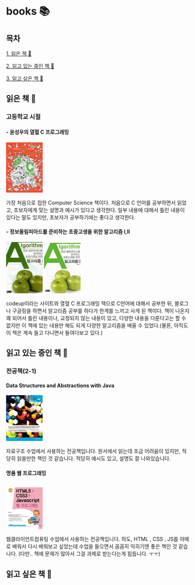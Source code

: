 # books :books:

## 목차 
[1. 읽은 책 :closed_book:](##읽은-책-📕)

[2. 읽고 있는 중인 책 :open_book:](##읽고-있는-중인-책-📖)

[3. 읽고 싶은 책 :green_book:](##읽고-싶은-책-📗)

## 읽은 책 :closed_book:

### 고등학교 시절

#### - 윤성우의 열혈 C 프로그래밍

<img src = "./img/열혈C프로그래밍.jpg" width = "100">

가장 처음으로 접한 Computer Science 책이다.
처음으로 C 언어를 공부하면서 읽었고, 초보자에게 맞는 설명과 예시가 있다고 생각한다. 일부 내용에 대해서 틀린 내용이 있다는 말도 있지만, 초보자가 공부하기에는 좋다고 생각한다.

#### - 정보올림피아드를 준비하는 초중고생을 위한 알고리즘 Ⅰ,Ⅱ

<img src = "./img/알고리즘1.jpg" width = "100">
<img src = "./img/알고리즘2.jpg" width = "100">

codeup이라는 사이트와 열혈 C 프로그래밍 책으로 C언어에 대해서 공부한 뒤, 블로그나 구글링을 하면서 알고리즘 공부를 하다가 한계를 느끼고 사게 된 책이다. 책이 나온지 꽤 되어서 틀린 내용이나, 교정되지 않는 내용이 있고, 다양한 내용을 다룬다고는 할 수 없지만 이 책에 있는 내용만 해도 되게 다양한 알고리즘을 배울 수 있었다.(물론, 아직도 이 책은 계속 들고 다니면서 들여다보고 있다.)


## 읽고 있는 중인 책 :open_book:

### 전공책(2-1)
#### Data Structures and Abstractions with Java
<img src = "./img/Data Structures and Abstractions with Java.jpg" width = "100">

자료구조 수업에서 사용하는 전공책입니다. 
원서에서 읽는데 조금 어려움이 있지만, 적당히 읽을만한 책인 것 같습니다. 
적당히 예시도 있고, 설명도 잘 나와있습니다.

#### 명품 웹 프로그래밍
<img src = "./img/명품 웹 프로그래밍.jpg" width = "100">

웹클라이언트컴퓨팅 수업에서 사용하는 전공책입니다. 
하도, HTML , CSS , JS를 야매로 배워서 다시 배워보고 싶었는데 수업을 들으면서 꼼꼼히 
익히기엔 좋은 책인 것 같습니다. (다만.. 책에 문제가 많아서 그걸 과제로 받는다는게 힘듭니다. ㅜㅜ)


## 읽고 싶은 책 :green_book:
